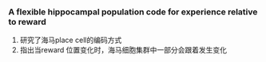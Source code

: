 ### A flexible hippocampal population code for experience relative to reward
1. 研究了海马place cell的编码方式
2. 指出当reward 位置变化时，海马细胞集群中一部分会跟着发生变化